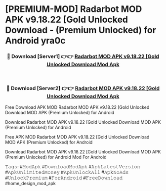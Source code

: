 # [PREMIUM-MOD] Radarbot MOD APK v9.18.22 [Gold Unlocked Download - (Premium Unlocked) for Android yra0c



<div align="center">
<h3>🔴 Download [Server1] 👉👉 <a href="https://momento.my/?title=Radarbot_MOD_APK_v9.18.22_[Gold_Unlocked_Download">Radarbot MOD APK v9.18.22 [Gold Unlocked Download Mod Apk</a></h3><br>

<h3>🔴 Download [Server2] 👉👉 <a href="https://momento.my/?title=Radarbot_MOD_APK_v9.18.22_[Gold_Unlocked_Download">Radarbot MOD APK v9.18.22 [Gold Unlocked Download Mod Apk</a></h3>
</div>



Free Download APK MOD Radarbot MOD APK v9.18.22 [Gold Unlocked Download MOD APK (Premium Unlocked) for Android

Download Radarbot MOD APK v9.18.22 [Gold Unlocked Download MOD APK (Premium Unlocked) for Android

Free APK MOD Radarbot MOD APK v9.18.22 [Gold Unlocked Download MOD APK (Premium Unlocked) for Android

Download Radarbot MOD APK v9.18.22 [Gold Unlocked Download MOD APK (Premium Unlocked) for Android Mod For Android

𝚃𝚊𝚐𝚜: #𝙼𝚘𝚍𝙰𝚙𝚔 #𝙳𝚘𝚠𝚗𝚕𝚘𝚊𝚍𝙼𝚘𝚍𝙰𝚙𝚔 #𝙰𝚙𝚔𝙻𝚊𝚝𝚎𝚜𝚝𝚅𝚎𝚛𝚜𝚒𝚘𝚗 #𝙰𝚙𝚔𝚄𝚗𝚕𝚒𝚖𝚒𝚝𝚎𝚍𝙼𝚘𝚗𝚎𝚢 #𝙰𝚙𝚔𝚄𝚗𝚕𝚘𝚌𝚔𝙰𝚕𝚕 #𝙰𝚙𝚔𝙽𝚘𝙰𝚍𝚜 #𝚄𝚗𝚕𝚘𝚌𝚔𝙿𝚛𝚎𝚖𝚒𝚞𝚖 #𝙵𝚘𝚛𝙰𝚗𝚍𝚛𝚘𝚒𝚍 #𝙵𝚛𝚎𝚎𝙳𝚘𝚠𝚗𝚕𝚘𝚊𝚍 #home_design_mod_apk
